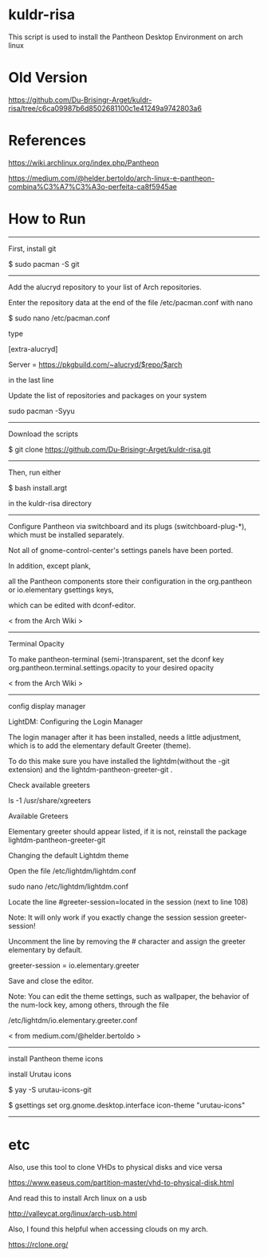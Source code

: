 # kuldr-risa
This script is used to install the Pantheon Desktop Environment on arch linux

# Old Version
https://github.com/Du-Brisingr-Arget/kuldr-risa/tree/c6ca09987b6d8502681100c1e41249a9742803a6

# References
https://wiki.archlinux.org/index.php/Pantheon

https://medium.com/@helder.bertoldo/arch-linux-e-pantheon-combina%C3%A7%C3%A3o-perfeita-ca8f5945ae

# How to Run
------------------------------------------------------------------------------------------------------------------------------------

First, install git

$ sudo pacman -S git

-------------------------------------------------------------------------------------------------------------------------------------

Add the alucryd repository to your list of Arch repositories. 

Enter the repository data at the end of the file /etc/pacman.conf with nano

$ sudo nano /etc/pacman.conf

type

[extra-alucryd]

Server = https://pkgbuild.com/~alucryd/$repo/$arch

in the last line

Update the list of repositories and packages on your system

sudo pacman -Syyu

-------------------------------------------------------------------------------------------------------------------------------------

Download the scripts

$ git clone https://github.com/Du-Brisingr-Arget/kuldr-risa.git

-------------------------------------------------------------------------------------------------------------------------------------

Then, run either

$ bash install.argt

in the kuldr-risa directory

--------------------------------------------------------------------------------------------------------------------------------------

Configure Pantheon via switchboard and its plugs (switchboard-plug-*), which must be installed separately. 

Not all of gnome-control-center's settings panels have been ported. 

In addition, except plank, 

all the Pantheon components store their configuration in the org.pantheon or io.elementary gsettings keys, 

which can be edited with dconf-editor.

< from the Arch Wiki >

----------------------------------------------------------------------------------------------------------------------------------------

Terminal Opacity

To make pantheon-terminal (semi-)transparent, set the dconf key org.pantheon.terminal.settings.opacity to your desired opacity

< from the Arch Wiki >

----------------------------------------------------------------------------------------------------------------------------------------

config display manager

LightDM: Configuring the Login Manager

The login manager after it has been installed, needs a little adjustment, which is to add the elementary default Greeter (theme). 

To do this make sure you have installed the lightdm(without the -git extension) and the lightdm-pantheon-greeter-git .

Check available greeters

ls -1 /usr/share/xgreeters

Available Greteers

Elementary greeter should appear listed, if it is not, reinstall the package lightdm-pantheon-greeter-git

Changing the default Lightdm theme

Open the file /etc/lightdm/lightdm.conf

sudo nano /etc/lightdm/lightdm.conf

Locate the line #greeter-session=located in the session (next to line 108)

Note: It will only work if you exactly change the session session greeter-session!

Uncomment the line by removing the # character and assign the greeter elementary by default.

greeter-session = io.elementary.greeter 

Save and close the editor.

Note: You can edit the theme settings, such as wallpaper, the behavior of the num-lock key, among others, through the file

/etc/lightdm/io.elementary.greeter.conf

< from medium.com/@helder.bertoldo >

----------------------------------------------------------------------------------------------------------------------------------------

install Pantheon theme icons

install Urutau icons

$ yay -S urutau-icons-git

$ gsettings set org.gnome.desktop.interface icon-theme "urutau-icons"

----------------------------------------------------------------------------------------------------------------------------------------

# etc
Also, use this tool to clone VHDs to physical disks and vice versa

https://www.easeus.com/partition-master/vhd-to-physical-disk.html


And read this to install Arch linux on a usb

http://valleycat.org/linux/arch-usb.html

Also, I found this helpful when accessing clouds on my arch.

https://rclone.org/
